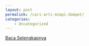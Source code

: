 ```yaml
---
layout: post
permalink: /cari-arti-mimpi-dompet/
categories:
    - Uncategorized
---
```


[Baca Selengkapnya](/08)